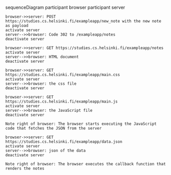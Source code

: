 sequenceDiagram
    participant browser
    participant server

    browser->>server: POST https://studies.cs.helsinki.fi/exampleapp/new_note with the new note as payload
    activate server
    server-->>browser: Code 302 to /exampleapp/notes
    deactivate server

    browser->>server: GET https://studies.cs.helsinki.fi/exampleapp/notes
    activate server
    server-->>browser: HTML document
    deactivate server

    browser->>server: GET https://studies.cs.helsinki.fi/exampleapp/main.css
    activate server
    server-->>browser: the css file
    deactivate server

    browser->>server: GET https://studies.cs.helsinki.fi/exampleapp/main.js
    activate server
    server-->>browser: the JavaScript file
    deactivate server

    Note right of browser: The browser starts executing the JavaScript code that fetches the JSON from the server

    browser->>server: GET https://studies.cs.helsinki.fi/exampleapp/data.json
    activate server
    server-->>browser: json of the data
    deactivate server

    Note right of browser: The browser executes the callback function that renders the notes